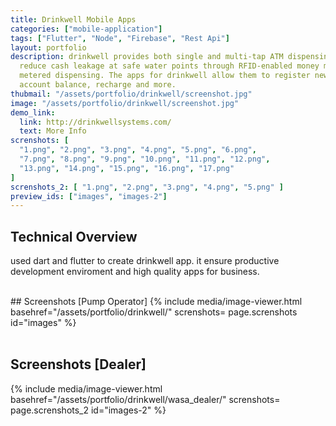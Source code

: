 ```yaml
---
title: Drinkwell Mobile Apps
categories: ["mobile-application"]
tags: ["Flutter", "Node", "Firebase", "Rest Api"]
layout: portfolio
description: drinkwell provides both single and multi-tap ATM dispensing systems which
  reduce cash leakage at safe water points through RFID-enabled money management and
  metered dispensing. The apps for drinkwell allow them to register new account. check
  account balance, recharge and more.
thubmail: "/assets/portfolio/drinkwell/screenshot.jpg"
image: "/assets/portfolio/drinkwell/screenshot.jpg"
demo_link:
  link: http://drinkwellsystems.com/
  text: More Info
screnshots: [
  "1.png", "2.png", "3.png", "4.png", "5.png", "6.png", 
  "7.png", "8.png", "9.png", "10.png", "11.png", "12.png", 
  "13.png", "14.png", "15.png", "16.png", "17.png"
]
screnshots_2: [ "1.png", "2.png", "3.png", "4.png", "5.png" ]
preview_ids: ["images", "images-2"]
---
```


## Technical Overview 
used dart and flutter to create drinkwell app. it ensure productive development enviroment and high quality apps for business. 


<br/>
## Screenshots [Pump Operator]
{% 
  include media/image-viewer.html 
  basehref="/assets/portfolio/drinkwell/" 
  screnshots= page.screnshots
  id="images" 
%}

<br/>
<br/>



## Screenshots [Dealer]
{% 
  include media/image-viewer.html 
  basehref="/assets/portfolio/drinkwell/wasa_dealer/" 
  screnshots= page.screnshots_2
  id="images-2" 
%}
<br/>
<br/>
